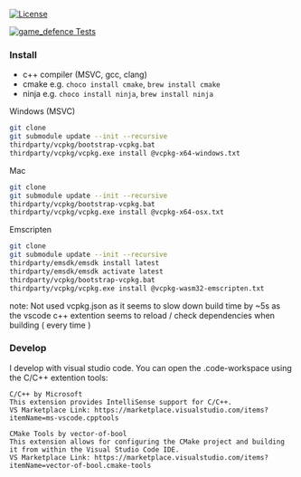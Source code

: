 [![License](https://img.shields.io/badge/License-Apache%202.0-blue.svg)](https://opensource.org/licenses/Apache-2.0)

[![game_defence Tests](https://github.com/Turtwiggy/game_engine/actions/workflows/windows.yml/badge.svg?branch=develop)](https://github.com/Turtwiggy/game_engine/actions/workflows/windows.yml)

### Install

- c++ compiler (MSVC, gcc, clang)
- cmake e.g. `choco install cmake`, `brew install cmake`
- ninja e.g. `choco install ninja`, `brew install ninja`

Windows (MSVC)

```bash
git clone
git submodule update --init --recursive
thirdparty/vcpkg/bootstrap-vcpkg.bat
thirdparty/vcpkg/vcpkg.exe install @vcpkg-x64-windows.txt
```

Mac

```bash
git clone
git submodule update --init --recursive
thirdparty/vcpkg/bootstrap-vcpkg.bat
thirdparty/vcpkg/vcpkg.exe install @vcpkg-x64-osx.txt

```

Emscripten

```bash
git clone
git submodule update --init --recursive
thirdparty/emsdk/emsdk install latest
thirdparty/emsdk/emsdk activate latest
thirdparty/vcpkg/bootstrap-vcpkg.bat
thirdparty/vcpkg/vcpkg.exe install @vcpkg-wasm32-emscripten.txt
```

note: Not used vcpkg.json as it seems
to slow down build time by ~5s as the vscode c++ extention
seems to reload / check dependencies when building ( every time )

### Develop

I develop with visual studio code. You can open the .code-workspace using the C/C++ extention tools:

    C/C++ by Microsoft
    This extension provides IntelliSense support for C/C++.
    VS Marketplace Link: https://marketplace.visualstudio.com/items?itemName=ms-vscode.cpptools

    CMake Tools by vector-of-bool
    This extension allows for configuring the CMake project and building it from within the Visual Studio Code IDE.
    VS Marketplace Link: https://marketplace.visualstudio.com/items?itemName=vector-of-bool.cmake-tools

